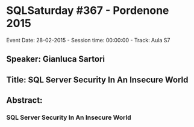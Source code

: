 # SQLSaturday #367 - Pordenone 2015
Event Date: 28-02-2015 - Session time: 00:00:00 - Track: Aula S7
## Speaker: Gianluca Sartori
## Title: SQL Server Security In An Insecure World
## Abstract:
### SQL Server Security In An Insecure World
